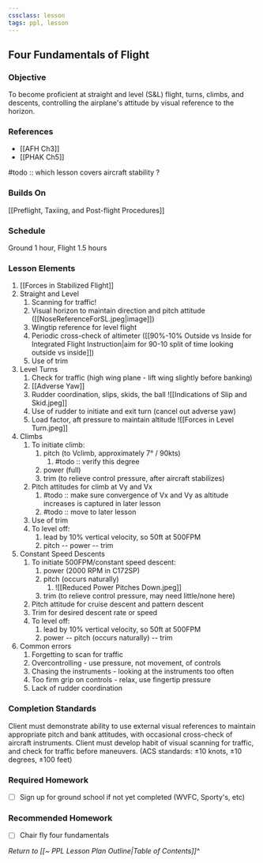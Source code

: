 ```yaml
---
cssclass: lesson
tags: ppl, lesson
---
```

## Four Fundamentals of Flight

### Objective
To become proficient at straight and level (S&L) flight, turns, climbs, and descents, controlling the airplane's attitude by visual reference to the horizon.

### References
- [[AFH Ch3]]
- [[PHAK Ch5]]

#todo :: which lesson covers aircraft stability ?

### Builds On
[[Preflight, Taxiing, and Post-flight Procedures]]

### Schedule
Ground 1 hour, Flight 1.5 hours

### Lesson Elements
1. [[Forces in Stabilized Flight]]
2. Straight and Level
	1. Scanning for traffic!
	2. Visual horizon to maintain direction and pitch attitude ([[NoseReferenceForSL.jpeg|image]])
	3. Wingtip reference for level flight
	4. Periodic cross-check of altimeter ([[90%-10% Outside vs Inside for Integrated Flight Instruction|aim for 90-10 split of time looking outside vs inside]])
	5. Use of trim
3. Level Turns
	1. Check for traffic (high wing plane - lift wing slightly before banking)
	2. [[Adverse Yaw]]
	3. Rudder coordination, slips, skids, the ball ![[Indications of Slip and Skid.jpeg]]
	4. Use of rudder to initiate and exit turn (cancel out adverse yaw)
	5. Load factor, aft pressure to maintain altitude ![[Forces in Level Turn.jpeg]]
4. Climbs
	1. To initiate climb:
		1. pitch (to Vclimb, approximately 7° / 90kts)
			1. #todo :: verify this degree
		2. power (full)
		3. trim (to relieve control pressure, after aircraft stabilizes)
	2. Pitch attitudes for climb at Vy and Vx
		1. #todo :: make sure convergence of Vx and Vy as altitude increases is captured in later lesson
		2. #todo :: move to later lesson
	3. Use of trim
	4. To level off:
		1. lead by 10% vertical velocity, so 50ft at 500FPM
		2. pitch -- power -- trim
5. Constant Speed Descents
	1. To initiate 500FPM/constant speed descent: 
		1. power (2000 RPM in C172SP)
		2. pitch (occurs naturally)
			1. ![[Reduced Power Pitches Down.jpeg]]
		3. trim (to relieve control pressure, may need little/none here)
	2. Pitch attitude for cruise descent and pattern descent
	3. Trim for desired descent rate or speed
	4. To level off:
		1. lead by 10% vertical velocity, so 50ft at 500FPM
		2. power -- pitch (occurs naturally) -- trim
6. Common errors
	1. Forgetting to scan for traffic
	2. Overcontrolling - use pressure, not movement, of controls
	3. Chasing the instruments - looking at the instruments too often
	4. Too firm grip on controls - relax, use fingertip pressure
	5. Lack of rudder coordination

### Completion Standards
Client must demonstrate ability to use external visual references to maintain appropriate pitch and bank attitudes, with occasional cross-check of aircraft instruments. Client must develop habit of visual scanning for traffic, and check for traffic before maneuvers. (ACS standards: &plusmn;10 knots, &plusmn;10 degrees, &plusmn;100 feet)

### Required Homework

- [ ] Sign up for ground school if not yet completed (WVFC, Sporty's, etc)

### Recommended Homework 
- [ ] Chair fly four fundamentals

*Return to [[~ PPL Lesson Plan Outline|Table of Contents]]^*